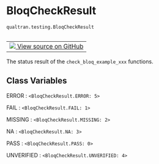 # BloqCheckResult
`qualtran.testing.BloqCheckResult`


<table class="tfo-notebook-buttons tfo-api nocontent" align="left">
<td>
  <a target="_blank" href="https://github.com/quantumlib/Qualtran/blob/main/qualtran/testing.py#L286-L306">
    <img src="https://www.tensorflow.org/images/GitHub-Mark-32px.png" />
    View source on GitHub
  </a>
</td>
</table>



The status result of the `check_bloq_example_xxx` functions.

<!-- Placeholder for "Used in" -->




<h2 class="add-link">Class Variables</h2>

ERROR<a id="ERROR"></a>
: `<BloqCheckResult.ERROR: 5>`

FAIL<a id="FAIL"></a>
: `<BloqCheckResult.FAIL: 1>`

MISSING<a id="MISSING"></a>
: `<BloqCheckResult.MISSING: 2>`

NA<a id="NA"></a>
: `<BloqCheckResult.NA: 3>`

PASS<a id="PASS"></a>
: `<BloqCheckResult.PASS: 0>`

UNVERIFIED<a id="UNVERIFIED"></a>
: `<BloqCheckResult.UNVERIFIED: 4>`


